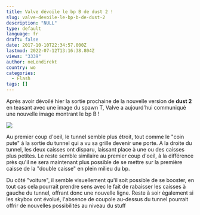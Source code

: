 ```yaml
---
title: Valve dévoile le bp B de dust 2 !
slug: valve-devoile-le-bp-b-de-dust-2
description: "NULL"
type: default
language: fr
draft: false
date: 2017-10-10T22:34:57.000Z
lastmod: 2022-07-12T13:16:38.804Z
views: "3339"
author: neLendirekt
country: wo
categories:
  - Flash
tags: []
---
```

Après avoir dévoilé hier la sortie prochaine de la nouvelle version de **dust 2** en teasant avec une image du spawn T, Valve a aujourd'hui communiqué une nouvelle image montrant le bp B ! 

![](/images/articles/59dbf696e3689/images/GrmTLqsd23buS7Os2uIUM217GXWAFTq1kKiMLD3e.jpeg)

Au premier coup d'oeil, le tunnel semble plus étroit, tout comme le "coin pute" à la sortie du tunnel qui a vu sa grille devenir une porte. A la droite du tunnel, les deux caisses ont disparu, laissant place à une ou des caisses plus petites. Le reste semble similaire au premier coup d'oeil, à la différence près qu'il ne sera maintenant plus possible de se mettre sur la première caisse de la "double caisse" en plein milieu du bp. 

Du côté "voiture", il semble visuellement qu'il soit possible de se booster, en tout cas cela pourrait prendre sens avec le fait de rabaisser les caisses à gauche du tunnel, offrant donc une nouvelle ligne. Reste à soir également si les skybox ont évolué, l'absence de coupole au-dessus du tunnel pourrait offrir de nouvelles possibilités au niveau du stuff
